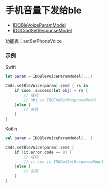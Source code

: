 # 手机音量下发给ble
* [IDOBleVoiceParamModel](../model/IDOBleVoiceParamModel.md)
* [IDOCmdSetResponseModel](../model/IDOCmdSetResponseModel.md)

功能表：setSetPhoneVoice

### 示例

Swift
```swift
let param = IDOBleVoiceParamModel(...)

Cmds.setBleVoice(param).send { rs in
    if case .success(let obj) = rs {
        // 成功
        // obj is IDOCmdSetResponseModel
    }else {
        // 失败
    }
}
```

Kotlin
```kotlin
val param = IDOBleVoiceParamModel(...)

Cmds.setBleVoice(param).send {
    if (it.error.code == 0) {
        // 成功
        // it.res is IDOCmdSetResponseModel
    }else {
        // 失败
    }
}
```

